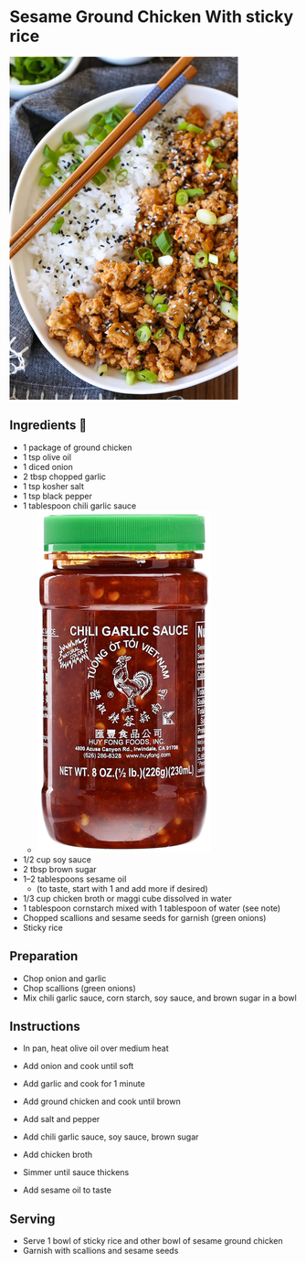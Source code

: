 # Sesame Ground Chicken With sticky rice

![img_47.png](img_47.png ':size=400')

## Ingredients 📝

- 1 package of ground chicken
- 1 tsp olive oil
- 1 diced onion
- 2 tbsp chopped garlic
- 1 tsp kosher salt
- 1 tsp black pepper
- 1 tablespoon chili garlic sauce
    - ![img_46.png](img_46.png ':size=300')
- 1/2 cup soy sauce
- 2 tbsp brown sugar
- 1–2 tablespoons sesame oil
    - (to taste, start with 1 and add more if desired)
- 1/3 cup chicken broth or maggi cube dissolved in water
- 1 tablespoon cornstarch mixed with 1 tablespoon of water (see note)
- Chopped scallions and sesame seeds for garnish (green onions)
- Sticky rice

## Preparation

- Chop onion and garlic
- Chop scallions (green onions)
- Mix chili garlic sauce, corn starch, soy sauce, and brown sugar in a bowl

## Instructions

- In pan, heat olive oil over medium heat
- Add onion and cook until soft
- Add garlic and cook for 1 minute
- Add ground chicken and cook until brown

- Add salt and pepper
- Add chili garlic sauce, soy sauce, brown sugar
- Add chicken broth
- Simmer until sauce thickens
- Add sesame oil to taste

## Serving

- Serve 1 bowl of sticky rice and other bowl of sesame ground chicken
- Garnish with scallions and sesame seeds